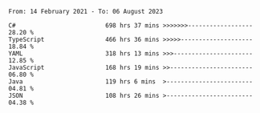 <!-- [![Top Langs](https://github-readme-stats.vercel.app/api/top-langs/?username=thititongumpun&layout=compact&langs_count=7&theme=prussian)](https://github.com/thititongumpun)
[![Anurag's GitHub stats](https://github-readme-stats.vercel.app/api?username=thititongumpun&hide=stars&show_icons=true&theme=prussian)](https://github.com/thititongumpun) -->

<!--START_SECTION:waka-->

```text
From: 14 February 2021 - To: 06 August 2023

C#                         698 hrs 37 mins >>>>>>>------------------   28.20 %
TypeScript                 466 hrs 36 mins >>>>>--------------------   18.84 %
YAML                       318 hrs 13 mins >>>----------------------   12.85 %
JavaScript                 168 hrs 19 mins >>-----------------------   06.80 %
Java                       119 hrs 6 mins  >------------------------   04.81 %
JSON                       108 hrs 26 mins >------------------------   04.38 %
```

<!--END_SECTION:waka-->
